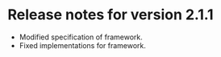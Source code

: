 # Release notes for version 2.1.1

- Modified specification of framework.
- Fixed implementations for framework.
